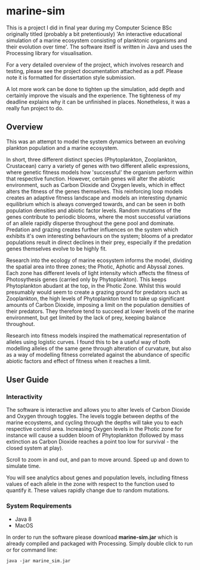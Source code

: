 # marine-sim

This is a project I did in final year during my Computer Science BSc originally titled (probably a bit pretentiously) 'An interactive educational simulation of a marine ecosystem consisting of planktonic organisms and their evolution over time'. The software itself is written in Java and uses the Processing library for visualisation.

For a very detailed overview of the project, which involves research and testing, please see the project documentation attached as a pdf. Please note it is formatted for dissertation style submission.

A lot more work can be done to tighten up the simulation, add depth and certainly improve the visuals and the experience. The tighteness of my deadline explains why it can be unfinished in places. Nonetheless, it was a really fun project to do.

## Overview

This was an attempt to model the system dynamics between an evolving plankton population and a marine ecosystem. 

In short, three different distinct species (Phytoplankton, Zooplankton, Crustacean) carry a variety of genes with two different allelic expressions, where genetic fitness models how 'successful' the organism perform within that respective function. However, certain genes will alter the abiotic environment, such as Carbon Dioxide and Oxygen levels, which in effect alters the fitness of the genes themselves. This reinforcing loop models creates an adaptive fitness landscape and models an interesting dynamic equilibrium which is always converged towards, and can be seen in both population densities and abiotic factor levels. Random mutations of the genes contribute to periodic blooms, where the most successful variations of an allele rapidly disperse throughout the gene pool and dominate. Predation and grazing creates further influences on the system which exhibits it's own interesting behaviours on the system; blooms of a predator populations result in direct declines in their prey, especially if the predation genes themselves evolve to be highly fit. 

Research into the ecology of marine ecosystem informs the model, dividing the spatial area into three zones; the Photic, Aphotic and Abyssal zones. Each zone has different levels of light intensity which affects the fitness of Photosythesis genes (carried only by Phytoplankton). This keeps Phytoplankton abudant at the top, in the Photic Zone. Whilst this would presumably would seem to create a grazing ground for predators such as Zooplankton, the high levels of Phytoplankton tend to take up significant amounts of Carbon Dioxide, imposing a limit on the population densities of their predators. They therefore tend to succeed at lower levels of the marine environment, but get limited by the lack of prey, keeping balance throughout.

Research into fitness models inspired the mathematical representation of alleles using logistic curves. I found this to be a useful way of both modelling alleles of the same gene through alteration of curvature, but also as a way of modelling fitness correlated against the abundance of specific abiotic factors and effect of fitness when it reaches a limit.

## User Guide

### Interactivity

The software is interactive and allows you to alter levels of Carbon Dioxide and Oxygen through toggles. The levels toggle between depths of the marine ecoystems, and cycling through the depths will take you to each respective control area. Increasing Oxygen levels in the Photic zone for instance will cause a sudden bloom of Phytoplankton (followed by mass extinction as Carbon Dioxide reaches a point too low for survival - the closed system at play).

Scroll to zoom in and out, and pan to move around. Speed up and down to simulate time.

You will see analytics about genes and population levels, including fitness values of each allele in the zone with respect to the function used to quantify it. These values rapidly change due to random mutations.

### System Requirements
- Java 8
- MacOS

In order to run the software please download **marine-sim.jar** which is already compiled and packaged with Processing. Simply double click to run or for command line:

`java -jar marine_sim.jar`

  
